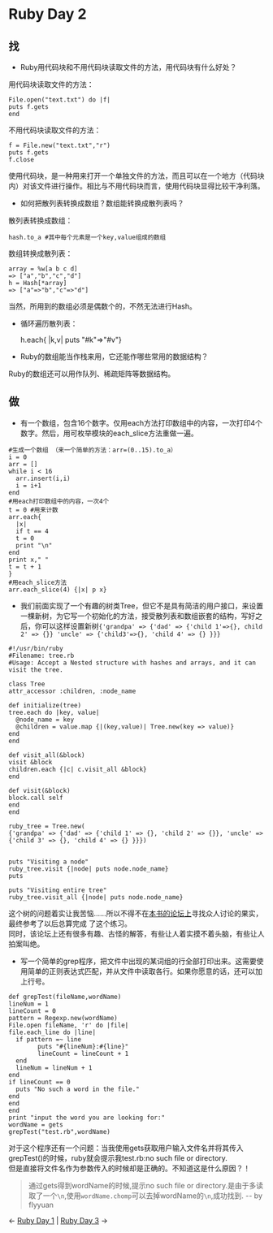 # Ruby Day 2

## 找

* Ruby用代码块和不用代码块读取文件的方法，用代码块有什么好处？  

用代码块读取文件的方法：  
    
    File.open("text.txt") do |f|
    puts f.gets
    end
            

不用代码块读取文件的方法：  

    f = File.new("text.txt","r")
    puts f.gets
    f.close            

使用代码块，是一种用来打开一个单独文件的方法，而且可以在一个地方（代码块内）对该文件进行操作。相比与不用代码块而言，使用代码块显得比较干净利落。

* 如何把散列表转换成数组？数组能转换成散列表吗？  

散列表转换成数组：
    
    hash.to_a #其中每个元素是一个key,value组成的数组            

数组转换成散列表：
    
    array = %w[a b c d]
    => ["a","b","c","d"]
    h = Hash[*array]
    => ["a"=>"b","c"=>"d"]            

当然，所用到的数组必须是偶数个的，不然无法进行Hash。

* 循环遍历散列表： 
    
    h.each{ |k,v| puts "#k"=>"#v"}
            

* Ruby的数组能当作栈来用，它还能作哪些常用的数据结构？  

Ruby的数组还可以用作队列、稀疏矩阵等数据结构。

## 做

* 有一个数组，包含16个数字。仅用each方法打印数组中的内容，一次打印4个数字。然后，用可枚举模块的each_slice方法重做一遍。  

```  
#生成一个数组 （来一个简单的方法：arr=(0..15).to_a）
i = 0
arr = []
while i < 16
  arr.insert(i,i)
  i = i+1
end
#用each打印数组中的内容，一次4个
t = 0 #用来计数
arr.each{
  |x|
  if t == 4
  t = 0
  print "\n"
end
print x," "
t = t + 1
}
#用each_slice方法
arr.each_slice(4) {|x| p x}
```            

* 我们前面实现了一个有趣的树类Tree，但它不是具有简洁的用户接口，来设置一棵新树，为它写一个初始化的方法，接受散列表和数组嵌套的结构，写好之后，你可以这样设置新树`{'grandpa' => {'dad' => {'child 1'=>{}, child 2' => {}} 'uncle' => {'child3'=>{}, 'child 4' => {} }}}`

```    
#!/usr/bin/ruby
#Filename: tree.rb
#Usage: Accept a Nested structure with hashes and arrays, and it can visit the tree.

class Tree
attr_accessor :children, :node_name

def initialize(tree)
tree.each do |key, value|
  @node_name = key
  @children = value.map {|(key,value)| Tree.new(key => value)}
end
end

def visit_all(&block)
visit &block
children.each {|c| c.visit_all &block}
end

def visit(&block)
block.call self
end
end

ruby_tree = Tree.new(
{'grandpa' => {'dad' => {'child 1' => {}, 'child 2' => {}}, 'uncle' => {'child 3' => {}, 'child 4' => {} }}})


puts "Visiting a node"
ruby_tree.visit {|node| puts node.node_name}
puts

puts "Visiting entire tree"
ruby_tree.visit_all {|node| puts node.node_name}
```	

这个树的问题着实让我苦恼……所以不得不在[本书的论坛上](http://forums.pragprog.com/)寻找众人讨论的果实，最终参考了以后总算完成
了这个练习。  
同时，该论坛上还有很多有趣、古怪的解答，有些让人着实摸不着头脑，有些让人拍案叫绝。

* 写一个简单的grep程序，把文件中出现的某词组的行全部打印出来。这需要使用简单的正则表达式匹配，并从文件中读取各行。如果你愿意的话，还可以加上行号。  

```    
def grepTest(fileName,wordName)
lineNum = 1
lineCount = 0
pattern = Regexp.new(wordName)
File.open fileName, 'r' do |file|
file.each_line do |line|
  if pattern =~ line
        puts "#{lineNum}:#{line}"
        lineCount = lineCount + 1
  end
  lineNum = lineNum + 1
end
if lineCount == 0
  puts "No such a word in the file."
end
end
end
print "input the word you are looking for:"
wordName = gets
grepTest("test.rb",wordName)
```    	

对于这个程序还有一个问题：当我使用gets获取用户输入文件名并将其传入grepTest()的时候，ruby就会提示我test.rb:no such file
or directory.  
但是直接将文件名作为参数传入的时候却是正确的。不知道这是什么原因？！  

> 通过gets得到wordName的时候,提示no such file or directory.是由于多读取了一个`\n`,使用`wordName.chomp`可以去掉wordName的`\n`,成功找到. -- by flyyuan

<- [Ruby Day 1](Ruby_day_1.md) | [Ruby Day 3](Ruby_day_3.md) ->
